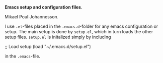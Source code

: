 **Emacs setup and configuration files**.

Mikael Poul Johannesson.

I use `.el`-files placed in the `.emacs.d`-folder for any emacs configuration or setup. The main setup is done by `setup.el`, which in turn loads the other setup files. `setup.el` is initalized simply by including

  ;; Load setup
  (load "~/.emacs.d/setup.el")

in the `.emacs`-file. 